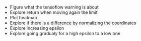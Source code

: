 * Figure what the tensoflow warning is about
* Explore return when moving again the limit
* Plot heatmap
* Explore if there is a difference by normalizing the coordinates
* Explore increasing epsilon
* Explore going gradualy for a high epsilon to a low one